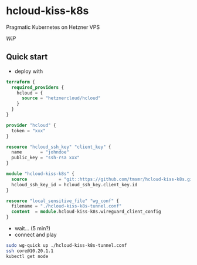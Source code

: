 # hcloud-kiss-k8s
Pragmatic Kubernetes on Hetzner VPS

*WiP*

## Quick start
- deploy with
```terraform
terraform {
  required_providers {
    hcloud = {
      source = "hetznercloud/hcloud"
    }
  }
}

provider "hcloud" {
  token = "xxx"
}

resource "hcloud_ssh_key" "client_key" {
  name       = "johndoe"
  public_key = "ssh-rsa xxx"
}

module "hcloud-kiss-k8s" {
  source            = "git::https://github.com/tmsmr/hcloud-kiss-k8s.git?ref=v0.2.0"
  hcloud_ssh_key_id = hcloud_ssh_key.client_key.id
}

resource "local_sensitive_file" "wg_conf" {
  filename = "./hcloud-kiss-k8s-tunnel.conf"
  content  = module.hcloud-kiss-k8s.wireguard_client_config
}
```
- wait... (5 min?)
- connect and play
```bash
sudo wg-quick up ./hcloud-kiss-k8s-tunnel.conf
ssh core@10.20.1.1
kubectl get node
```

